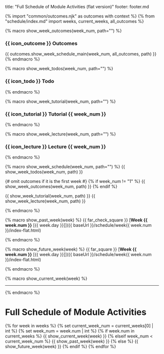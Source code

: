 <frontmatter>
title: "Full Schedule of Module Activities (flat version)"
footer: footer.md
</frontmatter>

{% import "common/outcomes.njk" as outcomes with context %}
{% from "schedule/index.md" import weeks, current_weeks, all_outcomes %}

{% macro show_week_outcomes(week_num, path="") %}
### {{ icon_outcome }} Outcomes
<div class="indented">
{{ outcomes.show_week_schedule_main(week_num, all_outcomes, path) }}
</div>
{% endmacro %}


{% macro show_week_todos(week_num, path="") %}
### {{ icon_todo }} Todo
<div class="indented">
<include src="{{ path }}todo.md" />
</div>
{% endmacro %}


{% macro show_week_tutorial(week_num, path="") %}
### {{ icon_tutorial }} Tutorial {{ week_num }}
<div class="indented">
<include src="{{ path }}tutorial.md" />
</div>
{% endmacro %}


{% macro show_week_lecture(week_num, path="") %}
### {{ icon_lecture }} Lecture {{ week_num }}
<div class="indented">
<include src="{{ path }}lecture.md" />
</div>
{% endmacro %}


{% macro show_week_schedule(week_num, path="") %}
{{ show_week_todos(week_num, path) }}

{# omit outcomes if it is the first week #}
{% if week_num != "1" %}
  {{ show_week_outcomes(week_num, path) }}
{% endif %}

{{ show_week_tutorial(week_num, path) }}
{{ show_week_lecture(week_num, path) }}

{% endmacro %}


{% macro show_past_week(week) %}
{{ far_check_square }} [**Week {{ week.num }}** [{{ week.day }}]]({{ baseUrl }}/schedule/week{{ week.num }}/index-flat.html)<p/>
{% endmacro %}


{% macro show_future_week(week) %}
{{ far_square }} [**Week {{ week.num }}** [{{ week.day }}]]({{ baseUrl }}/schedule/week{{ week.num }}/index-flat.html)<p/>
{% endmacro %}


{% macro show_current_week(week) %}
<include src="week{{ week.num }}/index-flat.md#main" />
<hr>
{% endmacro %}

<!-- ============================= page content ============================================ -->

<link rel="stylesheet" href="{{baseUrl}}/css/main.css">
<link rel="stylesheet" href="{{baseUrl}}/css/schedule.css">

<include src="../common/header-flat.md" />

<div class="website-content" id="main">

# Full Schedule of Module Activities

<panel src="overview/index.md" header=":exclamation: **Info relevant to all weeks**"  />
<panel src="../admin/tutorials.md#tutorialTimetable" header="**{{glyphicon_calendar}} Tutorial Timetable**" />

<p/>

{% for week in weeks %}
{% set current_week_num = current_weeks[0] | int %}
{% set week_num = week.num | int %}
{% if week.num in current_weeks %}
  {{ show_current_week(week) }}
{% elseif week_num < current_week_num %}
  {{ show_past_week(week) }}
{% else %}
  {{ show_future_week(week) }}
{% endif %}
{% endfor %}


</div>